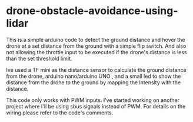 # drone-obstacle-avoidance-using-lidar
This is a simple arduino code to detect the ground distance and hover the drone at a set distance from the ground with a simple flip switch. And also not allowing the throttle input to be executed if the drone's distance is less than the set threshold limit.

Ive used a TF mini as the distance sensor to calculate the ground distance from the drone, arduino nano/arduino UNO , and a small led to show the distance from the drone to the ground by mapping the intensity with the distance.

This code only works with PWM inputs. I've started working on another project where I'll be using sbus signals instead of PWM.
For details on the wiring please refer to the code's comments.

